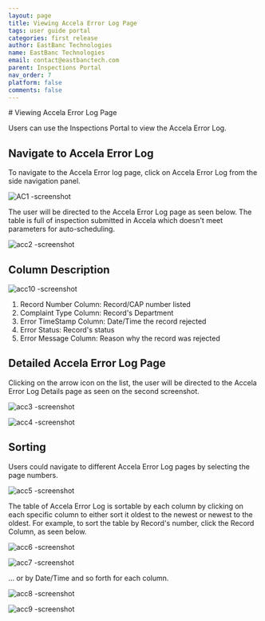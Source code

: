 ```yaml
---
layout: page
title: Viewing Accela Error Log Page
tags: user guide portal
categories: first release
author: EastBanc Technologies
name: EastBanc Technologies
email: contact@eastbanctech.com
parent: Inspections Portal
nav_order: 7
platform: false
comments: false
---
```

<section id="viewing-accela-error-log-page" markdown="1">
# Viewing Accela Error Log Page

Users can use the Inspections Portal to view the Accela Error Log.

<section id="navigate-to-accela-error-log" markdown="1">

## Navigate to Accela Error Log<a name="Navigate-to-Accela-Error-Log"></a>
To navigate to the Accela Error log page, click on Accela Error Log from the side navigation panel.

![AC1 -screenshot](https://user-images.githubusercontent.com/81990744/119144360-95c9a880-ba16-11eb-9ea3-a8bfd1b8045a.png)

 The user will be directed to the Accela Error Log page as seen below. The table is full of inspection submitted in Accela which doesn't meet parameters for auto-scheduling.
 
![acc2 -screenshot](https://user-images.githubusercontent.com/81990744/120531560-c1e91000-c3ac-11eb-9dcd-35ce69bbf209.png)
</section>

<section id="column-description" markdown="1">

## Column Description<a name="Column-Description"></a>

![acc10 -screenshot](https://user-images.githubusercontent.com/81990744/120532080-505d9180-c3ad-11eb-97ae-58d5d9903ff7.png)


1. Record Number Column: Record/CAP number listed
2. Complaint Type Column: Record's Department
3. Error TimeStamp Column: Date/Time the record rejected 
4. Error Status: Record's status
5. Error Message Column: Reason why the record was rejected 

</section>

<section id="detailed-accela-error-log-page" markdown="1">

## Detailed Accela Error Log Page<a name="Detailed-Accela-Error-Log-Page"></a>

Clicking on the arrow icon on the list, the user will be directed to the Accela Error Log Details page as seen on the second screenshot.

![acc3 -screenshot](https://user-images.githubusercontent.com/81990744/120532261-80a53000-c3ad-11eb-96fb-dc6463b084e4.png)

![acc4 -screenshot](https://user-images.githubusercontent.com/81990744/120532265-826ef380-c3ad-11eb-9ac9-4c4957b08a52.png)

</section>

<section id="sorting" markdown="1">

## Sorting<a name="Sorting"></a>

Users could navigate to different Accela Error Log pages by selecting the page numbers.

![acc5 -screenshot](https://user-images.githubusercontent.com/81990744/120532342-99154a80-c3ad-11eb-98a9-b68154bc6035.png)

The table of Accela Error Log is sortable by each column by clicking on each specific column to either sort it oldest to the newest or newest to the oldest. For example, to sort the table by Record's number, click the Record Column, as seen below.

![acc6 -screenshot](https://user-images.githubusercontent.com/81990744/120532485-b64a1900-c3ad-11eb-9d25-16585f5559cb.png)

![acc7 -screenshot](https://user-images.githubusercontent.com/81990744/120532498-b9450980-c3ad-11eb-9cdf-d9e66c6faee3.png)

... or by Date/Time and so forth for each column.

![acc8 -screenshot](https://user-images.githubusercontent.com/81990744/120532592-cf52ca00-c3ad-11eb-9b87-e074419341e1.png)

![acc9 -screenshot](https://user-images.githubusercontent.com/81990744/120532603-d2e65100-c3ad-11eb-8d90-98eccc4ca4b7.png)


</section>
</section>







